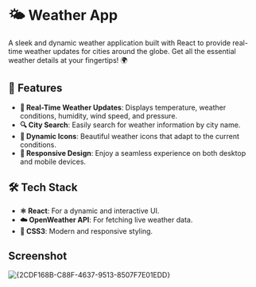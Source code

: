 # 🌤️ Weather App

A sleek and dynamic weather application built with React to provide real-time weather updates for cities around the globe. Get all the essential weather details at your fingertips! 🌍

## 🚀 Features
- **📡 Real-Time Weather Updates**: Displays temperature, weather conditions, humidity, wind speed, and pressure.
- **🔍 City Search**: Easily search for weather information by city name.
- **🌈 Dynamic Icons**: Beautiful weather icons that adapt to the current conditions.
- **📱 Responsive Design**: Enjoy a seamless experience on both desktop and mobile devices.

## 🛠️ Tech Stack
- **⚛️ React**: For a dynamic and interactive UI.
- **☁️ OpenWeather API**: For fetching live weather data.
- **🎨 CSS3**: Modern and responsive styling.

## Screenshot
![{2CDF168B-C88F-4637-9513-8507F7E01EDD}](https://github.com/user-attachments/assets/b1528f8a-2651-49f6-8cc3-8e1c2c698758)

